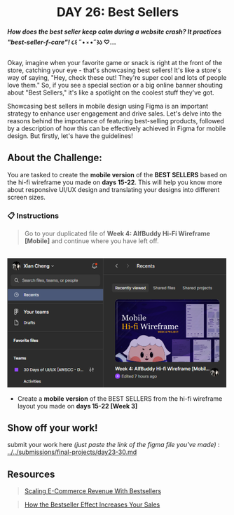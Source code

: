 **<h1 align="center"> DAY 26: Best Sellers</h1>**
**_How does the best seller keep calm during a website crash? It practices "best-seller-f-care"!_ ૮꒰ ˶• ༝ •˶꒱ა ♡...**

Okay, imagine when your favorite game or snack is right at the front of the store, catching your eye - that's showcasing best sellers! It's like a store's way of saying, "Hey, check these out! They're super cool and lots of people love them." So, if you see a special section or a big online banner shouting about "Best Sellers," it's like a spotlight on the coolest stuff they've got.

Showcasing best sellers in mobile design using Figma is an important strategy to enhance user engagement and drive sales. Let's delve into the reasons behind the importance of featuring best-selling products, followed by a description of how this can be effectively achieved in Figma for mobile design. But firstly, let's have the guidelines!

## **About the Challenge:**

You are tasked to create the **mobile version** of the **BEST SELLERS** based on the hi-fi wireframe you made on **days 15-22**. This will help you know more about responsive UI/UX design and translating your designs into different screen sizes.

### 📋 Instructions

> Go to your duplicated file of **Week 4: AlfBuddy Hi-Fi Wireframe [Mobile]** and continue where you have left off.

&nbsp;&nbsp;&nbsp;&nbsp;&nbsp;&nbsp;&nbsp;&nbsp;<img src="../assets/tutorials/../../../assets/tutorials/Day24.png" width="500" alt="Instruction"/>
<br/>

-   Create a **mobile version** of the BEST SELLERS from the hi-fi wireframe layout you made on **days 15-22 [Week 3]**

## Show off your work!

submit your work here _(just paste the link of the figma file you've made)_ : <a href ="../../submissions/final-projects/day23-30.md" target="_blank">../../submissions/final-projects/day23-30.md</a>

## Resources

> <a href="https://www.roihunter.com/blog/scaling-e-commerce-revenue-with-bestsellers" target="_blank">Scaling E-Commerce Revenue With Bestsellers</a>

> <a href="https://www.cleverreach.com/en-de/push-magazin/email-marketing-strategy-tips/how-the-bestseller-effect-increases-your-sales-sales-psychology-meets-email-marketing-part-6/" target="_blank">How the Bestseller Effect Increases Your Sales </a>
